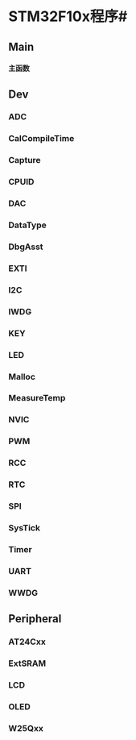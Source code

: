 # STM32F10x程序#
## Main ##
#### 主函数 ####
## Dev ##
### ADC ###
### CalCompileTime ###
### Capture ###
### CPUID ###
### DAC ###
### DataType ###
### DbgAsst ###
### EXTI ###
### I2C ###
### IWDG ###
### KEY ###
### LED ###
### Malloc ###
### MeasureTemp ###
### NVIC ###
### PWM ###
### RCC ###
### RTC ###
### SPI ###
### SysTick ###
### Timer ###
### UART ###
### WWDG ###
## Peripheral ##
### AT24Cxx ###
### ExtSRAM ###
### LCD ###
### OLED ###
### W25Qxx ###